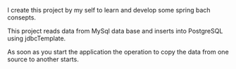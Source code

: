I create this project by my self to learn and develop some spring bach consepts.

This project reads data from MySql data base and inserts into PostgreSQL using jdbcTemplate.

As soon as you start the application the operation to copy the data from one source to another starts.
